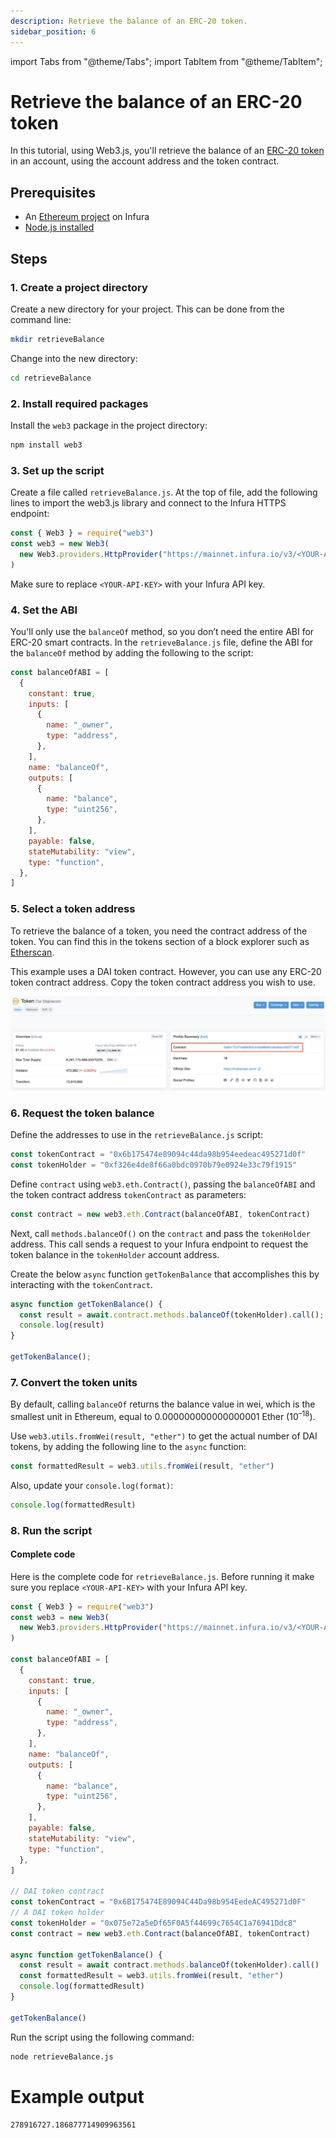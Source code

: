```yaml
---
description: Retrieve the balance of an ERC-20 token.
sidebar_position: 6
---
```


import Tabs from "@theme/Tabs";
import TabItem from "@theme/TabItem";

# Retrieve the balance of an ERC-20 token

In this tutorial, using Web3.js, you'll retrieve the balance of an [ERC-20 token](../../how-to/interact-with-erc-20-tokens.md) in an account, using the account address and the token contract.

## Prerequisites

- An [Ethereum project](../../get-started/infura.md) on Infura
- [Node.js installed](https://nodejs.org/en/download/)

## Steps

### 1. Create a project directory

Create a new directory for your project. This can be done from the command line:

```bash
mkdir retrieveBalance
```

Change into the new directory:

```bash
cd retrieveBalance
```

### 2. Install required packages

Install the `web3` package in the project directory:

```bash
npm install web3
```

### 3. Set up the script

Create a file called `retrieveBalance.js`. At the top of file, add the following lines to import the web3.js library and connect to the Infura HTTPS endpoint:

```javascript
const { Web3 } = require("web3")
const web3 = new Web3(
  new Web3.providers.HttpProvider("https://mainnet.infura.io/v3/<YOUR-API-KEY>")
)
```

Make sure to replace `<YOUR-API-KEY>` with your Infura API key.

### 4. Set the ABI

You'll only use the `balanceOf` method, so you don’t need the entire ABI for ERC-20 smart contracts. In the `retrieveBalance.js` file, define the ABI for the `balanceOf` method by adding the following to the script:

```javascript
const balanceOfABI = [
  {
    constant: true,
    inputs: [
      {
        name: "_owner",
        type: "address",
      },
    ],
    name: "balanceOf",
    outputs: [
      {
        name: "balance",
        type: "uint256",
      },
    ],
    payable: false,
    stateMutability: "view",
    type: "function",
  },
]
```

### 5. Select a token address

To retrieve the balance of a token, you need the contract address of the token. You can find this in the tokens section of a block explorer such as [Etherscan](https://etherscan.io/).

This example uses a DAI token contract. However, you can use any ERC-20 token contract address. Copy the token contract address you wish to use.

![](../../images/contract_address.jpeg)

### 6. Request the token balance

Define the addresses to use in the `retrieveBalance.js` script:

```javascript
const tokenContract = "0x6b175474e89094c44da98b954eedeac495271d0f"
const tokenHolder = "0xf326e4de8f66a0bdc0970b79e0924e33c79f1915"
```

Define `contract` using `web3.eth.Contract()`, passing the `balanceOfABI` and the token contract address `tokenContract` as parameters:

```javascript
const contract = new web3.eth.Contract(balanceOfABI, tokenContract)
```

Next, call `methods.balanceOf()` on the `contract` and pass the `tokenHolder` address. This call sends a request to your Infura endpoint to request the token balance in the `tokenHolder` account address.

Create the below `async` function `getTokenBalance` that accomplishes this by interacting with the `tokenContract`.

```javascript
async function getTokenBalance() {
  const result = await.contract.methods.balanceOf(tokenHolder).call();
  console.log(result)
}

getTokenBalance();
```

### 7. Convert the token units

By default, calling `balanceOf` returns the balance value in wei, which is the smallest unit in Ethereum, equal to 0.000000000000000001 Ether (10<sup>–18</sup>).

Use `web3.utils.fromWei(result, "ether")` to get the actual number of DAI tokens, by adding the following line to the `async` function:

```javascript
const formattedResult = web3.utils.fromWei(result, "ether")
```

Also, update your `console.log(format)`:

```javascript
console.log(formattedResult)
```

### 8. Run the script

#### Complete code

Here is the complete code for `retrieveBalance.js`. Before running it make sure you replace `<YOUR-API-KEY>` with your Infura API key.

```javascript
const { Web3 } = require("web3")
const web3 = new Web3(
  new Web3.providers.HttpProvider("https://mainnet.infura.io/v3/<YOUR-API-KEY>")
)

const balanceOfABI = [
  {
    constant: true,
    inputs: [
      {
        name: "_owner",
        type: "address",
      },
    ],
    name: "balanceOf",
    outputs: [
      {
        name: "balance",
        type: "uint256",
      },
    ],
    payable: false,
    stateMutability: "view",
    type: "function",
  },
]

// DAI token contract
const tokenContract = "0x6B175474E89094C44Da98b954EedeAC495271d0F"
// A DAI token holder
const tokenHolder = "0x075e72a5eDf65F0A5f44699c7654C1a76941Ddc8"
const contract = new web3.eth.Contract(balanceOfABI, tokenContract)

async function getTokenBalance() {
  const result = await contract.methods.balanceOf(tokenHolder).call()
  const formattedResult = web3.utils.fromWei(result, "ether")
  console.log(formattedResult)
}

getTokenBalance()
```

Run the script using the following command:

<Tabs>
  <TabItem value="Command" label="Command" default>

```bash
node retrieveBalance.js
```

  </TabItem>
  <TabItem value="Example" label="Example" >

# Example output

```bash
278916727.186877714909963561
```

  </TabItem>
</Tabs>
